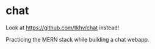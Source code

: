 # chat
Look at https://github.com/tkhv/chat instead!

Practicing the MERN stack while building a chat webapp.
